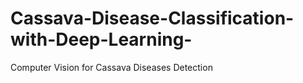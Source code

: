 # Cassava-Disease-Classification-with-Deep-Learning-
Computer Vision for Cassava Diseases Detection

